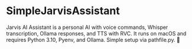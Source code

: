# SimpleJarvisAssistant
Jarvis AI Assistant is a personal AI with voice commands, Whisper transcription, Ollama responses, and TTS with RVC. It runs on macOS and requires Python 3.10, Pyenv, and Ollama. Simple setup via pathfile.py. 🚀
